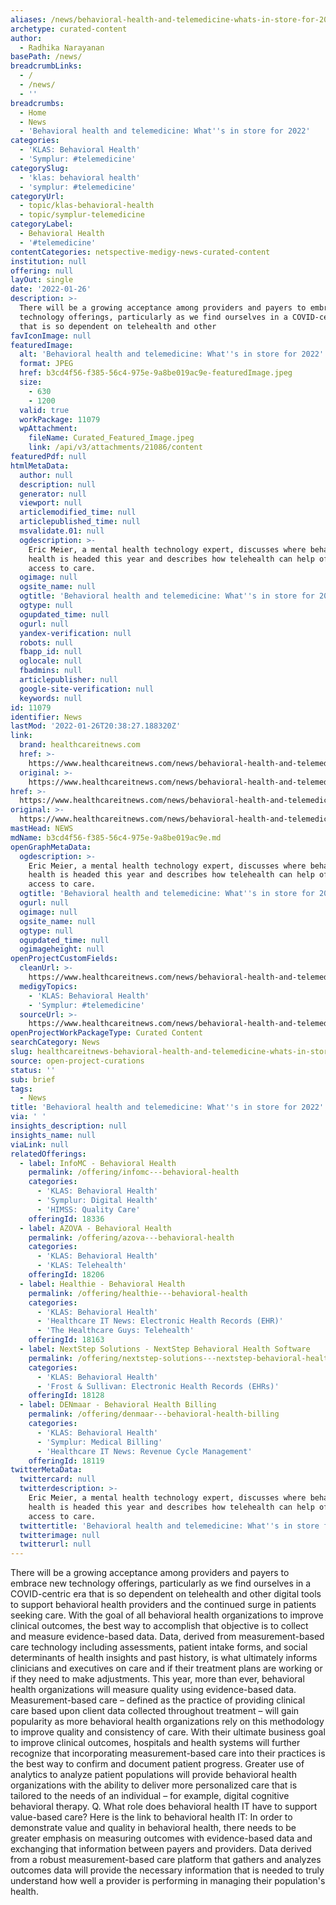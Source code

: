 ```yaml
---
aliases: /news/behavioral-health-and-telemedicine-whats-in-store-for-2022
archetype: curated-content
author:
  - Radhika Narayanan
basePath: /news/
breadcrumbLinks:
  - /
  - /news/
  - ''
breadcrumbs:
  - Home
  - News
  - 'Behavioral health and telemedicine: What''s in store for 2022'
categories:
  - 'KLAS: Behavioral Health'
  - 'Symplur: #telemedicine'
categorySlug:
  - 'klas: behavioral health'
  - 'symplur: #telemedicine'
categoryUrl:
  - topic/klas-behavioral-health
  - topic/symplur-telemedicine
categoryLabel:
  - Behavioral Health
  - '#telemedicine'
contentCategories: netspective-medigy-news-curated-content
institution: null
offering: null
layOut: single
date: '2022-01-26'
description: >-
  There will be a growing acceptance among providers and payers to embrace new
  technology offerings, particularly as we find ourselves in a COVID-centric era
  that is so dependent on telehealth and other
favIconImage: null
featuredImage:
  alt: 'Behavioral health and telemedicine: What''s in store for 2022'
  format: JPEG
  href: b3cd4f56-f385-56c4-975e-9a8be019ac9e-featuredImage.jpeg
  size:
    - 630
    - 1200
  valid: true
  workPackage: 11079
  wpAttachment:
    fileName: Curated_Featured_Image.jpeg
    link: /api/v3/attachments/21086/content
featuredPdf: null
htmlMetaData:
  author: null
  description: null
  generator: null
  viewport: null
  articlemodified_time: null
  articlepublished_time: null
  msvalidate.01: null
  ogdescription: >-
    Eric Meier, a mental health technology expert, discusses where behavioral
    health is headed this year and describes how telehealth can help offer wider
    access to care.
  ogimage: null
  ogsite_name: null
  ogtitle: 'Behavioral health and telemedicine: What''s in store for 2022'
  ogtype: null
  ogupdated_time: null
  ogurl: null
  yandex-verification: null
  robots: null
  fbapp_id: null
  oglocale: null
  fbadmins: null
  articlepublisher: null
  google-site-verification: null
  keywords: null
id: 11079
identifier: News
lastMod: '2022-01-26T20:38:27.188320Z'
link:
  brand: healthcareitnews.com
  href: >-
    https://www.healthcareitnews.com/news/behavioral-health-and-telemedicine-whats-store-2022
  original: >-
    https://www.healthcareitnews.com/news/behavioral-health-and-telemedicine-whats-store-2022
href: >-
  https://www.healthcareitnews.com/news/behavioral-health-and-telemedicine-whats-store-2022
original: >-
  https://www.healthcareitnews.com/news/behavioral-health-and-telemedicine-whats-store-2022
mastHead: NEWS
mdName: b3cd4f56-f385-56c4-975e-9a8be019ac9e.md
openGraphMetaData:
  ogdescription: >-
    Eric Meier, a mental health technology expert, discusses where behavioral
    health is headed this year and describes how telehealth can help offer wider
    access to care.
  ogtitle: 'Behavioral health and telemedicine: What''s in store for 2022'
  ogurl: null
  ogimage: null
  ogsite_name: null
  ogtype: null
  ogupdated_time: null
  ogimageheight: null
openProjectCustomFields:
  cleanUrl: >-
    https://www.healthcareitnews.com/news/behavioral-health-and-telemedicine-whats-store-2022
  medigyTopics:
    - 'KLAS: Behavioral Health'
    - 'Symplur: #telemedicine'
  sourceUrl: >-
    https://www.healthcareitnews.com/news/behavioral-health-and-telemedicine-whats-store-2022
openProjectWorkPackageType: Curated Content
searchCategory: News
slug: healthcareitnews-behavioral-health-and-telemedicine-whats-in-store-for-2022
source: open-project-curations
status: ''
sub: brief
tags:
  - News
title: 'Behavioral health and telemedicine: What''s in store for 2022'
via: ' '
insights_description: null
insights_name: null
viaLink: null
relatedOfferings:
  - label: InfoMC - Behavioral Health
    permalink: /offering/infomc---behavioral-health
    categories:
      - 'KLAS: Behavioral Health'
      - 'Symplur: Digital Health'
      - 'HIMSS: Quality Care'
    offeringId: 18336
  - label: AZOVA - Behavioral Health
    permalink: /offering/azova---behavioral-health
    categories:
      - 'KLAS: Behavioral Health'
      - 'KLAS: Telehealth'
    offeringId: 18206
  - label: Healthie - Behavioral Health
    permalink: /offering/healthie---behavioral-health
    categories:
      - 'KLAS: Behavioral Health'
      - 'Healthcare IT News: Electronic Health Records (EHR)'
      - 'The Healthcare Guys: Telehealth'
    offeringId: 18163
  - label: NextStep Solutions - NextStep Behavioral Health Software
    permalink: /offering/nextstep-solutions---nextstep-behavioral-health-software
    categories:
      - 'KLAS: Behavioral Health'
      - 'Frost & Sullivan: Electronic Health Records (EHRs)'
    offeringId: 18128
  - label: DENmaar - Behavioral Health Billing
    permalink: /offering/denmaar---behavioral-health-billing
    categories:
      - 'KLAS: Behavioral Health'
      - 'Symplur: Medical Billing'
      - 'Healthcare IT News: Revenue Cycle Management'
    offeringId: 18119
twitterMetaData:
  twittercard: null
  twitterdescription: >-
    Eric Meier, a mental health technology expert, discusses where behavioral
    health is headed this year and describes how telehealth can help offer wider
    access to care.
  twittertitle: 'Behavioral health and telemedicine: What''s in store for 2022'
  twitterimage: null
  twitterurl: null
---
```

<p>There will be a growing acceptance among providers and payers to embrace new technology offerings, particularly as we find ourselves in a COVID-centric era that is so dependent on telehealth and other digital tools to support behavioral health providers and the continued surge in patients seeking care.
With the goal of all behavioral health organizations to improve clinical outcomes, the best way to accomplish that objective is to collect and measure evidence-based data.
Data, derived from measurement-based care technology including assessments, patient intake forms, and social determinants of health insights and past history, is what ultimately informs clinicians and executives on care and if their treatment plans are working or if they need to make adjustments.
This year, more than ever, behavioral health organizations will measure quality using evidence-based data.
Measurement-based care – defined as the practice of providing clinical care based upon client data collected throughout treatment – will gain popularity as more behavioral health organizations rely on this methodology to improve quality and consistency of care.
With their ultimate business goal to improve clinical outcomes, hospitals and health systems will further recognize that incorporating measurement-based care into their practices is the best way to confirm and document patient progress.
Greater use of analytics to analyze patient populations will provide behavioral health organizations with the ability to deliver more personalized care that is tailored to the needs of an individual – for example, digital cognitive behavioral therapy.
Q. What role does behavioral health IT have to support value-based care?
Here is the link to behavioral health IT: In order to demonstrate value and quality in behavioral health, there needs to be greater emphasis on measuring outcomes with evidence-based data and exchanging that information between payers and providers.
Data derived from a robust measurement-based care platform that gathers and analyzes outcomes data will provide the necessary information that is needed to truly understand how well a provider is performing in managing their population's health.</p>